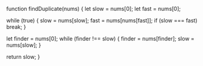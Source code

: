 function findDuplicate(nums) {
let slow = nums[0];
let fast = nums[0];

while (true) {
slow = nums[slow];
fast = nums[nums[fast]];
if (slow === fast) break;
}

let finder = nums[0];
while (finder !== slow) {
finder = nums[finder];
slow = nums[slow];
}

return slow;
}
